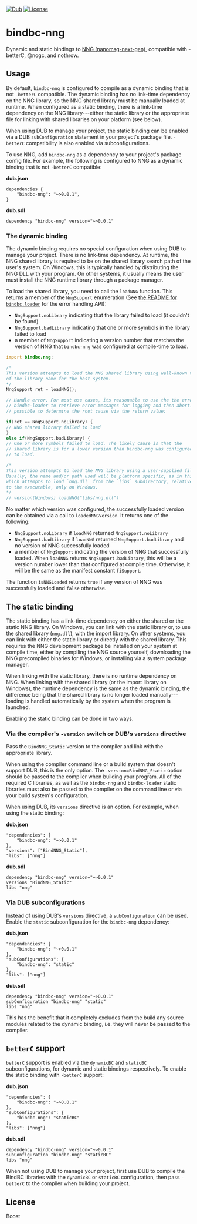 [![Dub](https://img.shields.io/dub/v/bindbc-nng.svg?style=flat)](https://code.dlang.org/packages/bindbc-nng)
[![License](https://img.shields.io/github/license/DarkRiDDeR/bindbc-nng.svg?style=flat)](https://github.com/DarkRiDDeR/bindbc-nng/blob/master/LICENSE)

# bindbc-nng

Dynamic and static bindings to [NNG (nanomsg-next-gen)](https://github.com/nanomsg/nng), compatible with -betterC, @nogc, and nothrow.

## Usage
By default, `bindbc-nng` is configured to compile as a dynamic binding that is not `-betterC` compatible. The dynamic binding has no link-time dependency on the NNG library, so the NNG shared library must be manually loaded at runtime. When configured as a static binding, there is a link-time dependency on the NNG library---either the static library or the appropriate file for linking with shared libraries on your platform (see below).

When using DUB to manage your project, the static binding can be enabled via a DUB `subConfiguration` statement in your project's package file. `-betterC` compatibility is also enabled via subconfigurations.

To use NNG, add `bindbc-nng` as a dependency to your project's package config file. For example, the following is configured to NNG as a dynamic binding that is not `-betterC` compatible:

__dub.json__
```
dependencies {
    "bindbc-nng": "~>0.0.1",
}
```

__dub.sdl__
```
dependency "bindbc-nng" version="~>0.0.1"
```

### The dynamic binding
The dynamic binding requires no special configuration when using DUB to manage your project. There is no link-time dependency. At runtime, the NNG shared library is required to be on the shared library search path of the user's system. On Windows, this is typically handled by distributing the NNG DLL with your program. On other systems, it usually means the user must install the NNG runtime library through a package manager.

To load the shared library, you need to call the `loadNNG` function. This returns a member of the `NngSupport` enumeration (See [the README for `bindbc.loader`](https://github.com/BindBC/bindbc-loader/blob/master/README.md) for the error handling API):

* `NngSupport.noLibrary` indicating that the library failed to load (it couldn't be found)
* `NngSupport.badLibrary` indicating that one or more symbols in the library failed to load
* a member of `NngSupport` indicating a version number that matches the version of NNG that `bindbc-nng` was configured at compile-time to load.
```d
import bindbc.nng;

/*
This version attempts to load the NNG shared library using well-known variations
of the library name for the host system.
*/
NngSupport ret = loadNNG();

// Handle error. For most use cases, its reasonable to use the the error handling API in
// bindbc-loader to retrieve error messages for logging and then abort. If necessary, it's
// possible to determine the root cause via the return value:

if(ret == NngSupport.noLibrary) {
// NNG shared library failed to load
}
else if(NngSupport.badLibrary) {
// One or more symbols failed to load. The likely cause is that the
// shared library is for a lower version than bindbc-nng was configured
// to load.

/*
This version attempts to load the NNG library using a user-supplied file name.
Usually, the name and/or path used will be platform specific, as in this example
which attempts to load `nng.dll` from the `libs` subdirectory, relative
to the executable, only on Windows.
*/
// version(Windows) loadNNG("libs/nng.dll")
```

No matter which version was configured, the successfully loaded version can be obtained via a call to `loadedNNGVersion`. It returns one of the following:

* `NngSupport.noLibrary` if `loadNNG` returned `NngSupport.noLibrary`
* `NngSupport.badLibrary` if `loadNNG` returned `NngSupport.badLibrary` and no version of NNG successfully loaded
* a member of `NngSupport` indicating the version of NNG that successfully loaded. When `loadNNG` returns `NngSupport.badLibrary`, this will be a version number lower than that configured at compile time. Otherwise, it will be the same as the manifest constant `fiSupport`.

The function `isNNGLoaded` returns `true` if any version of NNG was successfully loaded and `false` otherwise.

## The static binding
The static binding has a link-time dependency on either the shared or the static NNG library. On Windows, you can link with the static library or, to use the shared library (`nng.dll`), with the import library. On other systems, you can link with either the static library or directly with the shared library. This requires the NNG development package be installed on your system at compile time, either by compiling the NNG source yourself, downloading the NNG precompiled binaries for Windows, or installing via a system package manager.

When linking with the static library, there is no runtime dependency on NNG. When linking with the shared library (or the import library on Windows), the runtime dependency is the same as the dynamic binding, the difference being that the shared library is no longer loaded manually---loading is handled automatically by the system when the program is launched.

Enabling the static binding can be done in two ways.

### Via the compiler's `-version` switch or DUB's `versions` directive
Pass the `BindNNG_Static` version to the compiler and link with the appropriate library.

When using the compiler command line or a build system that doesn't support DUB, this is the only option. The `-version=BindNNG_Static` option should be passed to the compiler when building your program. All of the required C libraries, as well as the `bindbc-nng` and `bindbc-loader` static libraries must also be passed to the compiler on the command line or via your build system's configuration.

When using DUB, its `versions` directive is an option. For example, when using the static binding:

__dub.json__
```
"dependencies": {
    "bindbc-nng": "~>0.0.1"
},
"versions": ["BindNNG_Static"],
"libs": ["nng"]
```

__dub.sdl__
```
dependency "bindbc-nng" version="~>0.0.1"
versions "BindNNG_Static"
libs "nng"
```

### Via DUB subconfigurations
Instead of using DUB's `versions` directive, a `subConfiguration` can be used. Enable the `static` subconfiguration for the `bindbc-nng` dependency:

__dub.json__
```
"dependencies": {
    "bindbc-nng": "~>0.0.1"
},
"subConfigurations": {
    "bindbc-nng": "static"
},
"libs": ["nng"]
```

__dub.sdl__
```
dependency "bindbc-nng" version="~>0.0.1"
subConfiguration "bindbc-nng" "static"
libs "nng"
```

This has the benefit that it completely excludes from the build any source modules related to the dynamic binding, i.e. they will never be passed to the compiler.

## `betterC` support

`betterC` support is enabled via the `dynamicBC` and `staticBC` subconfigurations, for dynamic and static bindings respectively. To enable the static binding with `-betterC` support:

__dub.json__
```
"dependencies": {
    "bindbc-nng": "~>0.0.1"
},
"subConfigurations": {
    "bindbc-nng": "staticBC"
},
"libs": ["nng"]
```

__dub.sdl__
```
dependency "bindbc-nng" version="~>0.0.1"
subConfiguration "bindbc-nng" "staticBC"
libs "nng"
```
When not using DUB to manage your project, first use DUB to compile the BindBC libraries with the `dynamicBC` or `staticBC` configuration, then pass `-betterC` to the compiler when building your project.


## License

Boost
